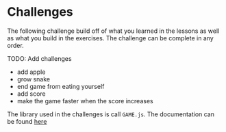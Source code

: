 # Challenges

The following challenge build off of what you learned in the lessons as well as what you build in the exercises. The challenge can be complete in any order.

TODO: Add challenges
- add apple
- grow snake
- end game from eating yourself
- add score 
- make the game faster when the score increases

The library used in the challenges is call `GAME.js`. The documentation can be found [here](../lib/documentation) 